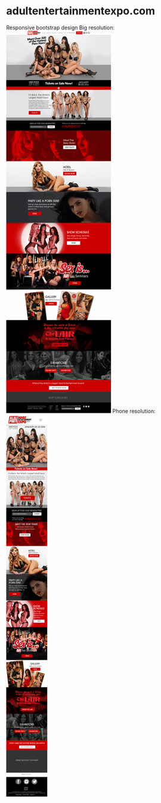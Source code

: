 # adultentertainmentexpo.com
Responsive bootstrap design
Big resolution:
![alt tag](https://raw.githubusercontent.com/kirilkirkov/fan.adultentertainmentexpo.com/master/2016_1140_1170_1920.jpg)
Phone resolution:
![alt tag](https://raw.githubusercontent.com/kirilkirkov/fan.adultentertainmentexpo.com/master/AEE_FAN_iPhone.jpg)
